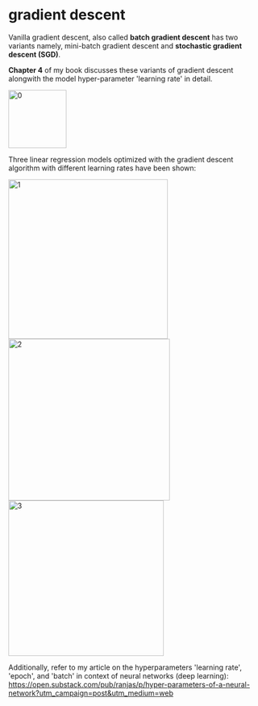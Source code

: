 # gradient descent

Vanilla gradient descent, also called **batch gradient descent** has two variants namely, mini-batch gradient descent and **stochastic gradient descent (SGD)**.

**Chapter 4** of my book discusses these variants of gradient descent alongwith the model hyper-parameter 'learning rate' in detail.

<img width="115" alt="0" src="https://github.com/user-attachments/assets/c86f23ab-7707-408b-bfc7-ef5cddabdc58">

Three linear regression models optimized with the gradient descent algorithm with different learning rates have been shown:

<img width="316" alt="1" src="https://github.com/user-attachments/assets/453a37ea-469a-4373-8a79-ad2589a2e957">

<img width="320" alt="2" src="https://github.com/user-attachments/assets/5c2e2d4a-82b1-4fbf-bf7a-fd5cb6d40c1e">

<img width="308" alt="3" src="https://github.com/user-attachments/assets/69659f9d-42f7-47e1-88a7-b818b5ad93c6">


Additionally, refer to my article on the hyperparameters 'learning rate', 'epoch', and 'batch' in context of neural networks (deep learning):
https://open.substack.com/pub/ranjas/p/hyper-parameters-of-a-neural-network?utm_campaign=post&utm_medium=web

